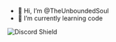 - 👋 Hi, I’m @TheUnboundedSoul
- 🌱 I’m currently learning code

<img src="https://discordapp.com/api/guilds/[SERVER ID]/widget.png?style=shield" alt="Discord Shield"/>

<!---
TheUnboundedSoul/TheUnboundedSoul is a ✨ special ✨ repository because its `README.md` (this file) appears on your GitHub profile.
You can click the Preview link to take a look at your changes.
--->

